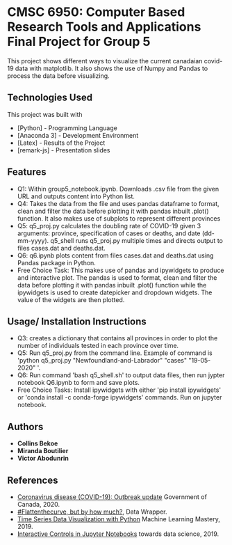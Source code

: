 # CMSC 6950: Computer Based Research Tools and Applications Final Project for Group 5
This project shows different ways to visualize the current canadaian covid-19 data with matplotlib. It also shows the use of Numpy and Pandas to process the data before visualizing.

## Technologies Used
This project was built with
* [Python] - Programming Language
* [Anaconda 3] - Development Environment
* [Latex] - Results of the Project
* [remark-js] - Presentation slides

## Features
* Q1: Within group5_notebook.ipynb. Downloads .csv file from the given URL and outputs content into Python list.
* Q4: Takes the data from the file and uses pandas dataframe to format, clean and filter the data before plotting it with pandas inbuilt .plot() function. It also makes use of subplots to represent different provinces
* Q5: q5_proj.py calculates the doubling rate of COVID-19 given 3 arguments: province, specification of cases or deaths, and date (dd-mm-yyyy). q5_shell runs q5_proj.py multiple times and directs output to files cases.dat and deaths.dat.
* Q6: q6.ipynb plots content from files cases.dat and deaths.dat using Pandas package in Python.
* Free Choice Task: This makes use of pandas and ipywidgets to produce and interactive plot. The pandas is used to format, clean and filter the data before plotting it with pandas inbuilt .plot() function while the ipywidgets is used to create datepicker and dropdown widgets. The value of the widgets are then plotted.

## Usage/ Installation Instructions
* Q3: creates a dictionary that contains all provinces in order to plot the number of individuals tested in each province over time.
* Q5: Run q5_proj.py from the command line. Example of command is 'python q5_proj.py "Newfoundland-and-Labrador" "cases" "19-05-2020" '.
* Q6: Run command 'bash q5_shell.sh' to output data files, then run jypter notebook Q6.ipynb to form and save plots.  
* Free Choice Tasks: Install ipywidgets with either 'pip install ipywidgets' or 'conda install -c conda-forge ipywidgets' commands. Run on jupyter notebook.

## Authors

* **Collins Bekoe**
* **Miranda Boutilier**
* **Victor Abodunrin**

## References

* [Coronavirus disease (COVID-19): Outbreak update](https://www.canada.ca/en/public-health/services/diseases/2019-novel-coronavirus-infection.html?topic=tilelink#a1) Government of Canada, 2020. 
* [#Flattenthecurve, but by how much?](https://blog.datawrapper.de/weekly-chart-coronavirus-doublingtimes/), Data Wrapper.
* [Time Series Data Visualization with Python](https://machinelearningmastery.com/time-series-data-visualization-with-python/) Machine Learning Mastery, 2019. 
* [Interactive Controls in Jupyter Notebooks](https://towardsdatascience.com/interactive-controls-for-jupyter-notebooks-f5c94829aee6) towards data science, 2019. 

